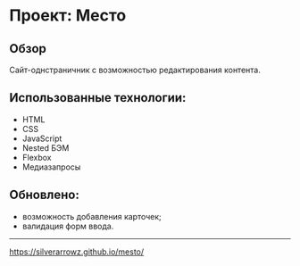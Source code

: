 # Проект: Место

## Обзор

Сайт-однстраничник с возможностью редактирования контента.

## Использованные технологии:

* HTML
* CSS
* JavaScript
* Nested БЭМ
* Flexbox
* Медиазапросы

## Обновлено:

* возможность добавления карточек;
* валидация форм ввода.

----

https://silverarrowz.github.io/mesto/